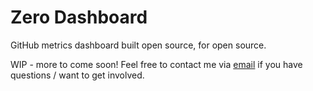 # Zero Dashboard
GitHub metrics dashboard built open source, for open source. 

WIP - more to come soon! Feel free to contact me via [email](mailto:aadithyan.manivannan@gmail.com) if you have questions / want to get involved.

